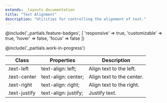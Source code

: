 ```yaml
---
extends: _layouts.documentation
title: "Text Alignment"
description: "Utilities for controlling the alignment of text."
---
```


@include('_partials.feature-badges', [
    'responsive' => true,
    'customizable' => true,
    'hover' => false,
    'focus' => false
])

@include('_partials.work-in-progress')

<div class="border-t border-grey-lighter">
    <table class="w-full text-left" style="border-collapse: collapse;">
        <colgroup>
            <col class="w-1/5">
            <col class="w-1/3">
            <col>
        </colgroup>
        <thead>
          <tr>
              <th class="text-sm font-semibold text-grey-darker p-2 bg-grey-lightest">Class</th>
              <th class="text-sm font-semibold text-grey-darker p-2 bg-grey-lightest">Properties</th>
              <th class="text-sm font-semibold text-grey-darker p-2 bg-grey-lightest">Description</th>
          </tr>
        </thead>
        <tbody class="align-baseline">
            <tr>
                <td class="p-2 border-t border-smoke font-mono text-xs text-purple-dark whitespace-no-wrap">.text-left</td>
                <td class="p-2 border-t border-smoke font-mono text-xs text-blue-dark">text-align: left;</td>
                <td class="p-2 border-t border-smoke text-sm text-grey-darker">Align text to the left.</td>
            </tr>
            <tr>
                <td class="p-2 border-t border-smoke font-mono text-xs text-purple-dark whitespace-no-wrap">.text-center</td>
                <td class="p-2 border-t border-smoke font-mono text-xs text-blue-dark">text-align: center;</td>
                <td class="p-2 border-t border-smoke text-sm text-grey-darker">Align text to the center.</td>
            </tr>
            <tr>
                <td class="p-2 border-t border-smoke font-mono text-xs text-purple-dark whitespace-no-wrap">.text-right</td>
                <td class="p-2 border-t border-smoke font-mono text-xs text-blue-dark">text-align: right;</td>
                <td class="p-2 border-t border-smoke text-sm text-grey-darker">Align text to the right.</td>
            </tr>
            <tr>
                <td class="p-2 border-t border-smoke font-mono text-xs text-purple-dark whitespace-no-wrap">.text-justify</td>
                <td class="p-2 border-t border-smoke font-mono text-xs text-blue-dark">text-align: justify;</td>
                <td class="p-2 border-t border-smoke text-sm text-grey-darker">Justify text.</td>
            </tr>
        </tbody>
    </table>
</div>
